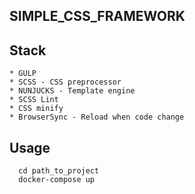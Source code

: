 ## SIMPLE_CSS_FRAMEWORK

## Stack

```
* GULP
* SCSS - CSS preprocessor
* NUNJUCKS - Template engine
* SCSS Lint
* CSS minify
* BrowserSync - Reload when code change
```

## Usage
```
  cd path_to_project
  docker-compose up
```
